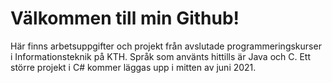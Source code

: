 # Välkommen till min Github!
Här finns arbetsuppgifter och projekt från avslutade programmeringskurser i Informationsteknik på KTH. Språk som använts hittills är Java och C. Ett större projekt i C# kommer läggas upp i mitten av juni 2021.
